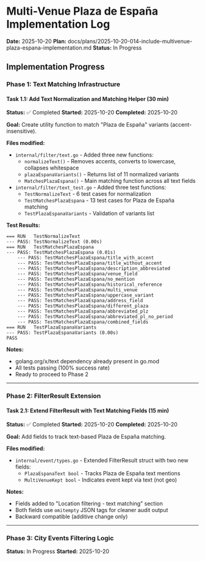 # Multi-Venue Plaza de España Implementation Log

**Date:** 2025-10-20
**Plan:** docs/plans/2025-10-20-014-include-multivenue-plaza-espana-implementation.md
**Status:** In Progress

## Implementation Progress

### Phase 1: Text Matching Infrastructure

#### Task 1.1: Add Text Normalization and Matching Helper (30 min)
**Status:** ✅ Completed
**Started:** 2025-10-20
**Completed:** 2025-10-20

**Goal:** Create utility function to match "Plaza de España" variants (accent-insensitive).

**Files modified:**
- `internal/filter/text.go` - Added three new functions:
  - `normalizeText()` - Removes accents, converts to lowercase, collapses whitespace
  - `plazaEspanaVariants()` - Returns list of 11 normalized variants
  - `MatchesPlazaEspana()` - Main matching function across all text fields
- `internal/filter/text_test.go` - Added three test functions:
  - `TestNormalizeText` - 6 test cases for normalization
  - `TestMatchesPlazaEspana` - 13 test cases for Plaza de España matching
  - `TestPlazaEspanaVariants` - Validation of variants list

**Test Results:**
```
=== RUN   TestNormalizeText
--- PASS: TestNormalizeText (0.00s)
=== RUN   TestMatchesPlazaEspana
--- PASS: TestMatchesPlazaEspana (0.01s)
    --- PASS: TestMatchesPlazaEspana/title_with_accent
    --- PASS: TestMatchesPlazaEspana/title_without_accent
    --- PASS: TestMatchesPlazaEspana/description_abbreviated
    --- PASS: TestMatchesPlazaEspana/venue_field
    --- PASS: TestMatchesPlazaEspana/no_mention
    --- PASS: TestMatchesPlazaEspana/historical_reference
    --- PASS: TestMatchesPlazaEspana/multi_venue
    --- PASS: TestMatchesPlazaEspana/uppercase_variant
    --- PASS: TestMatchesPlazaEspana/address_field
    --- PASS: TestMatchesPlazaEspana/different_plaza
    --- PASS: TestMatchesPlazaEspana/abbreviated_plz
    --- PASS: TestMatchesPlazaEspana/abbreviated_pl_no_period
    --- PASS: TestMatchesPlazaEspana/combined_fields
=== RUN   TestPlazaEspanaVariants
--- PASS: TestPlazaEspanaVariants (0.00s)
PASS
```

**Notes:**
- golang.org/x/text dependency already present in go.mod
- All tests passing (100% success rate)
- Ready to proceed to Phase 2

---

### Phase 2: FilterResult Extension

#### Task 2.1: Extend FilterResult with Text Matching Fields (15 min)
**Status:** ✅ Completed
**Started:** 2025-10-20
**Completed:** 2025-10-20

**Goal:** Add fields to track text-based Plaza de España matching.

**Files modified:**
- `internal/event/types.go` - Extended FilterResult struct with two new fields:
  - `PlazaEspanaText bool` - Tracks Plaza de España text mentions
  - `MultiVenueKept bool` - Indicates event kept via text (not geo)

**Notes:**
- Fields added to "Location filtering - text matching" section
- Both fields use `omitempty` JSON tags for cleaner audit output
- Backward compatible (additive change only)

---

### Phase 3: City Events Filtering Logic

**Status:** In Progress
**Started:** 2025-10-20
